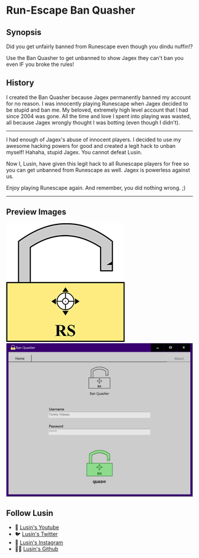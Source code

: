 # Run-Escape Ban Quasher
## Synopsis
Did you get unfairly banned from Runescape even though you dindu nuffin!?  

Use the Ban Quasher to get unbanned to show Jagex they can't ban you even IF you broke the rules!

## History

I created the Ban Quasher because Jagex permanently banned my account for no reason.  I was innocently playing Runescape when Jagex decided to be stupid and ban me.  My beloved, extremely high level account that I had since 2004 was gone.  All the time and love I spent into playing was wasted, all because Jagex wrongly thought I was botting (even though I didn't).
***
I had enough of Jagex's abuse of innocent players.  I decided to use my awesome hacking powers for good and created a legit hack to unban myself!  Hahaha, stupid Jagex.  You cannot defeat Lusin.

Now I, Lusin, have given this legit hack to all Runescape players for free so you can get unbanned from Runescape as well.  Jagex is powerless against us.

Enjoy playing Runescape again.  And remember, you did nothing wrong.  ;)
***
## Preview Images 

![alt text](https://raw.githubusercontent.com/Lusin333/Ban-Quasher/master/Ban%20Quasher%20Icon%20-%20Lusin.png)
![alt text](https://raw.githubusercontent.com/Lusin333/Ban-Quasher/master/Ban%20Quasher%20Preview.png)

## Follow Lusin
* 🎥 [Lusin's Youtube](https://www.Youtube.com/c/Lusin333?sub_confirmation=1)
* 🐦 [Lusin's Twitter](https://Twitter.com/Lusin333)
* 📸 [Lusin's Instagram](https://www.instagram.com/LusinMohinder)
* 👩‍💻 [Lusin's Github](https://Github.com/Lusin333)
